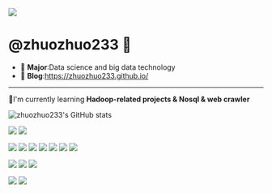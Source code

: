
![](http://zhuozhuo233.cn:4000/get/@zhuozhuo233.readme)

<!-- - 👋 Hi, I’m @zhuozhuo233
这里目前存放一些代码托管，一些技术整理与学习笔记备忘存档在我的博客
- 个人博客:https://zhuozhuo233.github.io/
- 数据科学与大数据技术专业在读 -->

# @zhuozhuo233 👋
- 🏫 **Major**:Data science and big data technology
- 📜 **Blog**:https://zhuozhuo233.github.io/
---
🔬I'm currently learning **Hadoop-related projects & Nosql & web crawler**



![zhuozhuo233's GitHub stats](https://github-readme-stats.vercel.app/api?username=zhuozhuo233&theme=default&show_icons=true)


![](https://img.shields.io/badge/Java-blue?logo=java)
![](https://img.shields.io/badge/Python-orange?logo=python)

![](https://img.shields.io/badge/Hadoop-red)
![](https://img.shields.io/badge/Spark-red)
![](https://img.shields.io/badge/Kafka-red)
![](https://img.shields.io/badge/Zookeeper-red)
![](https://img.shields.io/badge/Hive-red)
![](https://img.shields.io/badge/Hbase-red)
![](https://img.shields.io/badge/Flume-red)


![](https://img.shields.io/badge/-HTML5-E34F26?&logo=html5&logoColor=white)
![](https://img.shields.io/badge/-CSS3-1572B6?&logo=css3)
![](https://img.shields.io/badge/-JavaScript-oringe?&logo=javascript)

<!-- ![](https://img.shields.io/badge/Steam-black?logo=steam)
![](https://img.shields.io/badge/NintendoSwitch-red?logo=) -->
![](https://img.shields.io/badge/Steam-171a21?logo=steam&logoColor=ffffff)
![](https://img.shields.io/badge/-Nintendo%20Switch-e60012?logo=nintendo%20switch&logoColor=ffffff)


<!---
zhuozhuo233/zhuozhuo233 is a ✨ special ✨ repository because its `README.md` (this file) appears on your GitHub profile.
You can click the Preview link to take a look at your changes.
--->
